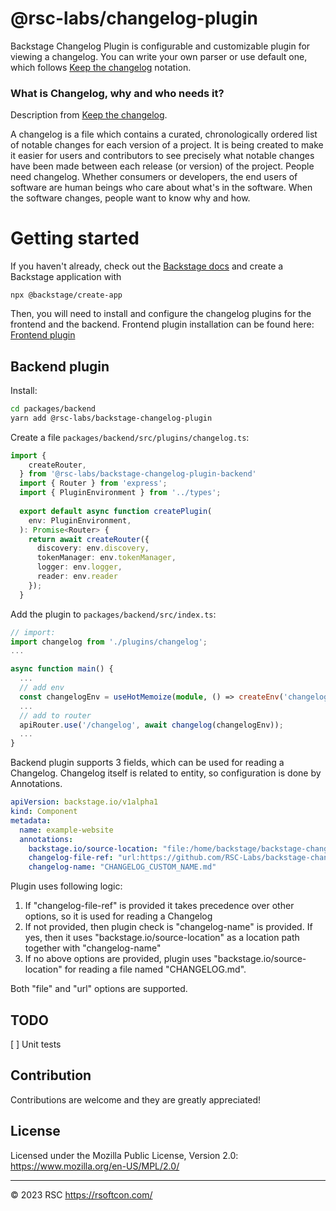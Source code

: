 # @rsc-labs/changelog-plugin

Backstage Changelog Plugin is configurable and customizable plugin for viewing a changelog.
You can write your own parser or use default one, which follows [Keep the changelog](https://keepachangelog.com/) notation.

### What is Changelog, why and who needs it?
Description from [Keep the changelog](https://keepachangelog.com/).

A changelog is a file which contains a curated, chronologically ordered list of notable changes for each version of a project.
It is being created to make it easier for users and contributors to see precisely what notable changes have been made between each release (or version) of the project.
People need changelog. Whether consumers or developers, the end users of software are human beings who care about what's in the software. When the software changes, people want to know why and how.

# Getting started

If you haven't already, check out the [Backstage docs](https://backstage.io/docs/getting-started/) and create a Backstage application with
```
npx @backstage/create-app
```

Then, you will need to install and configure the changelog plugins for the frontend and the backend.
Frontend plugin installation can be found here: [Frontend plugin](https://github.com/RSC-Labs/backstage-changelog-plugin/tree/main/plugins/backstage-changelog-plugin)

## Backend plugin

Install:
```bash
cd packages/backend
yarn add @rsc-labs/backstage-changelog-plugin
```

Create a file `packages/backend/src/plugins/changelog.ts`:
```typescript
import {
    createRouter,
  } from '@rsc-labs/backstage-changelog-plugin-backend'
  import { Router } from 'express';
  import { PluginEnvironment } from '../types';
  
  export default async function createPlugin(
    env: PluginEnvironment,
  ): Promise<Router> {
    return await createRouter({
      discovery: env.discovery,
      tokenManager: env.tokenManager,
      logger: env.logger,
      reader: env.reader
    });
  }
```

Add the plugin to `packages/backend/src/index.ts`:
```typescript
// import:
import changelog from './plugins/changelog';
...

async function main() {
  ...
  // add env
  const changelogEnv = useHotMemoize(module, () => createEnv('changelog'));
  ...
  // add to router
  apiRouter.use('/changelog', await changelog(changelogEnv));
  ...
}
```

Backend plugin supports 3 fields, which can be used for reading a Changelog.
Changelog itself is related to entity, so configuration is done by Annotations.
```yaml
apiVersion: backstage.io/v1alpha1
kind: Component
metadata:
  name: example-website
  annotations:
    backstage.io/source-location: "file:/home/backstage/backstage-changelog/examples/"
    changelog-file-ref: "url:https://github.com/RSC-Labs/backstage-changelog-plugin/tree/main/CHANGELOG.md"
    changelog-name: "CHANGELOG_CUSTOM_NAME.md"

```
Plugin uses following logic:
1) If "changelog-file-ref" is provided it takes precedence over other options, so it is used for reading a Changelog
2) If not provided, then plugin check is "changelog-name" is provided. If yes, then it uses "backstage.io/source-location" as a location path together with "changelog-name"
3) If no above options are provided, plugin uses "backstage.io/source-location" for reading a file named "CHANGELOG.md".

Both "file" and "url" options are supported.

## TODO

[ ] Unit tests

## Contribution

Contributions are welcome and they are greatly appreciated!

## License

Licensed under the Mozilla Public License, Version 2.0: https://www.mozilla.org/en-US/MPL/2.0/

---

© 2023 RSC https://rsoftcon.com/